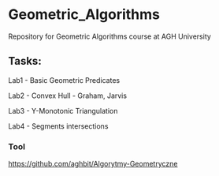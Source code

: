 # Geometric_Algorithms
Repository for Geometric Algorithms course at AGH University

## Tasks:
<p> Lab1 - Basic Geometric Predicates </p>
<p> Lab2 - Convex Hull - Graham, Jarvis </p>
<p> Lab3 - Y-Monotonic Triangulation </p>
<p> Lab4 - Segments intersections </p>

### Tool
https://github.com/aghbit/Algorytmy-Geometryczne
